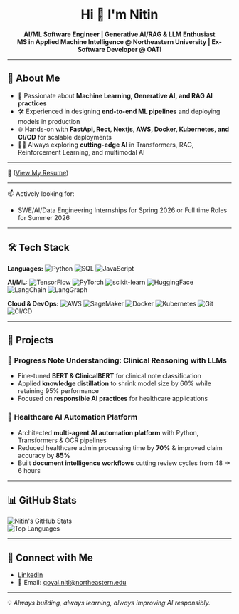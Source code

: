 <h1 align="center">Hi 👋 I'm Nitin</h1>
<p align="center">
<b>AI/ML Software Engineer | Generative AI/RAG & LLM Enthusiast</b><br> 
<b>MS in Applied Machine Intelligence @ Northeastern University  | Ex-Software Developer @ OATI</b>
</p>

---

## 🚀 About Me  
- 🤖 Passionate about **Machine Learning, Generative AI, and RAG AI practices**  
- 🛠️ Experienced in designing **end-to-end ML pipelines** and deploying models in production    
- 🌐 Hands-on with **FastApi, Rect, Nextjs, AWS, Docker, Kubernetes, and CI/CD** for scalable deployments  
- 🧑‍🏫 Always exploring **cutting-edge AI** in Transformers, RAG, Reinforcement Learning, and multimodal AI

---

📄 ([View My Resume](https://drive.google.com/file/d/1_-DA10RUhfj8ZuwoaTWpMYMJjA2N_ukI/view?usp=drive_link))

---

📫 Actively looking for:

- SWE/AI/Data Engineering Internships for Spring 2026 or Full time Roles for Summer 2026

---

## 🛠️ Tech Stack  

**Languages:** 
![Python](https://img.shields.io/badge/Python-3776AB?style=flat&logo=python&logoColor=white)
![SQL](https://img.shields.io/badge/SQL-4479A1?style=flat&logo=postgresql&logoColor=white)
![JavaScript](https://img.shields.io/badge/JavaScript-00ADD8?style=flat&logo=javascript&logoColor=white)
 
**AI/ML:** 
![TensorFlow](https://img.shields.io/badge/TensorFlow-FF6F00?style=flat&logo=tensorflow&logoColor=white)
![PyTorch](https://img.shields.io/badge/PyTorch-EE4C2C?style=flat&logo=pytorch&logoColor=white)
![scikit-learn](https://img.shields.io/badge/scikit--learn-F7931E?style=flat&logo=scikitlearn&logoColor=white)
![HuggingFace](https://img.shields.io/badge/HuggingFace-FFD21E?style=flat&logo=huggingface&logoColor=black)
![LangChain](https://img.shields.io/badge/LangChain-1C3C3C?style=flat&logo=chainlink&logoColor=white)
![LangGraph](https://img.shields.io/badge/LangGraph-0A66C2?style=flat&logo=graphql&logoColor=white)

**Cloud & DevOps:** 
![AWS](https://img.shields.io/badge/AWS-232F3E?style=flat&logo=amazonaws&logoColor=white)
![SageMaker](https://img.shields.io/badge/SageMaker-FF9900?style=flat&logo=amazonaws&logoColor=white)
![Docker](https://img.shields.io/badge/Docker-2496ED?style=flat&logo=docker&logoColor=white)
![Kubernetes](https://img.shields.io/badge/Kubernetes-326CE5?style=flat&logo=kubernetes&logoColor=white)
![Git](https://img.shields.io/badge/Git-F05032?style=flat&logo=git&logoColor=white)
![CI/CD](https://img.shields.io/badge/CI%2FCD-4285F4?style=flat&logo=githubactions&logoColor=white)

---

## 🔬 Projects  

### 🏥 **Progress Note Understanding: Clinical Reasoning with LLMs**  
- Fine-tuned **BERT & ClinicalBERT** for clinical note classification  
- Applied **knowledge distillation** to shrink model size by 60% while retaining 95% performance  
- Focused on **responsible AI practices** for healthcare applications 

### 🤖 **Healthcare AI Automation Platform**
- Architected **multi-agent AI automation platform** with Python, Transformers & OCR pipelines  
- Reduced healthcare admin processing time by **70%** & improved claim accuracy by **85%**  
- Built **document intelligence workflows** cutting review cycles from 48 → 6 hours

---

## 📊 GitHub Stats  

![Nitin's GitHub Stats](https://github-readme-stats.vercel.app/api?username=nitin3150&show_icons=true&theme=radical)  
![Top Languages](https://github-readme-stats.vercel.app/api/top-langs/?username=nitin3150&layout=compact&theme=radical)

---

## 🤝 Connect with Me  
- [LinkedIn](https://www.linkedin.com/in/nitin-k-goyal)  
- 📧 Email: goyal.niti@northeastern.edu 

---

💡 *Always building, always learning, always improving AI responsibly.*
